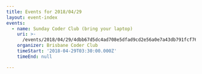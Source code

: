 ```yaml
---
title: Events for 2018/04/29
layout: event-index
events:
  - name: Sunday Coder Club (bring your laptop)
    uri: >-
      /events/2018/04/29/4dbb67d5dc4ad708e5dfad9cd2e56a0e7a43db791fcf768baab37ae0b411c8c7
    organizer: Brisbane Coder Club
    timeStart: '2018-04-29T03:30:00.000Z'
    timeEnd: null

---
```

